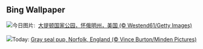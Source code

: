 ## Bing Wallpaper
![](https://www.bing.com/th?id=OHR.SnakeRiverTeton_ZH-CN1213535303_UHD.jpg&w=1000)今日图片: &nbsp;[大提顿国家公园，怀俄明州，美国 (© Westend61/Getty Images)](https://www.bing.com/th?id=OHR.SnakeRiverTeton_ZH-CN1213535303_UHD.jpg)
<br><br/>
![](https://www.bing.com/th?id=OHR.HelloSeal_EN-US2666982656_UHD.jpg&w=1000)Today: [Gray seal pup, Norfolk, England (© Vince Burton/Minden Pictures)](https://www.bing.com/th?id=OHR.HelloSeal_EN-US2666982656_UHD.jpg)
<br><br/>
